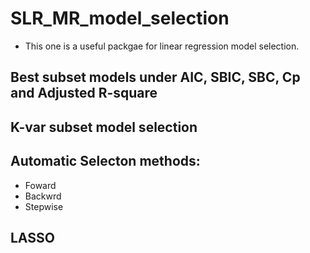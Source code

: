 # SLR_MR_model_selection
* This one is a useful packgae for linear regression model selection.

## Best subset models under AIC, SBIC, SBC, Cp and Adjusted R-square

## K-var subset model selection

## Automatic Selecton methods:
* Foward
* Backwrd
* Stepwise

## LASSO
